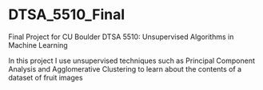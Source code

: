 # DTSA_5510_Final

Final Project for CU Boulder DTSA 5510: Unsupervised Algorithms in Machine Learning

In this project I use unsupervised techniques such as Principal Component Analysis and Agglomerative Clustering to learn about the contents of a dataset of fruit images

